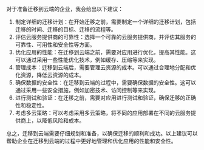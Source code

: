 对于准备迁移到云端的企业，我会给出以下建议：

1. 制定详细的迁移计划：在开始迁移之前，需要制定一个详细的迁移计划，包括迁移的时间、迁移的目标、迁移的流程等。
2. 评估云服务提供商的可靠性：选择一个可靠的云服务提供商，并评估其服务的可靠性、可用性和安全性等方面。
3. 优化应用的性能：在迁移到云端之前，需要对应用进行优化，提高其性能。这可以通过采用一些性能优化技术，例如缓存、压缩等来实现。
4. 管理成本：迁移到云端后，需要管理云资源的成本。可以通过合理地分配和优化资源，降低云资源的成本。
5. 确保数据的安全性：在迁移到云端的过程中，需要确保数据的安全性。这可以通过采用一些安全措施，例如加密技术、访问控制等来实现。
6. 进行测试和验证：在迁移之前，需要对应用进行测试和验证，确保迁移的正确性和稳定性。
7. 考虑多云策略：可以考虑采用多云策略，将不同的应用部署在不同的云服务提供商上，以降低风险和成本。

总之，迁移到云端需要仔细规划和准备，以确保迁移的顺利和成功。以上建议可以帮助企业在迁移到云端的过程中更好地管理和优化应用的性能和安全性。

